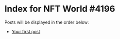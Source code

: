 # Index for NFT World #4196
Posts will be displayed in the order below:

- [Your first post](./001-first.md)

